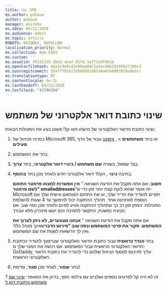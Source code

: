 ```yaml
---
title: שנה UPN
ms.author: pebaum
author: pebaum
manager: mnirkhe
ms.date: 04/21/2020
ms.audience: Admin
ms.topic: article
ROBOTS: NOINDEX, NOFOLLOW
localization_priority: Normal
ms.collection: Adm_O365
ms.custom: ''
ms.assetid: f61d1335-2b63-4eaf-91f6-3a773c0fd610
ms.openlocfilehash: 4ea3c9e8cd2e90aa8dc5a3ec00b19245627398c3
ms.sourcegitcommit: 55eff703a17e500681d8fa6a87eb067019ade3cc
ms.translationtype: MT
ms.contentlocale: he-IL
ms.lasthandoff: 04/22/2020
ms.locfileid: "43706394"
---
```

# <a name="change-a-users-email-address"></a>שינוי כתובת דואר אלקטרוני של משתמש

שינוי כתובת הדואר האלקטרוני של מישהו הוא קל! פשוט בצע את הפעולות הבאות:
  
1. במרכז הניהול של Microsoft 365, עבור אל הדף [users](https://go.microsoft.com/fwlink/p/?linkid=834822) , או בחר **משתמשים** \> **פעילים**.
    
2. בחר את המשתמש.
    
3. בצד שמאל, בשורה **שם משתמש / כינויי דואר אלקטרוני**, בחר **ערוך**.
    
4. בתיבה **כינוי** , הקלד דואר אלקטרוני חדש ולאחר מכן בחר **בהוסף**.
    
    **חשוב**: אם אתה מקבל את הודעת השגיאה " **אין אפשרות למצוא פרמטר התואם לשם פרמטר" emailaddresses**"זה אומר שהוא לוקח קצת יותר זמן כדי ש-Microsoft תסיים להגדיר את הדייר שלך, או את התחום המותאם אישית שלך אם הוספת לאחרונה אחד. תהליך ההתקנה יכול להימשך עד 4 שעות להשלמת הפעילות. המתן זמן רב כך שתהליך ההתקנה מגיע לסיום ולאחר מכן נסה שוב. אם הבעיה נמשכת, התקשר לתמיכה והם יעשו סינכרון מלא עבורך.
    
    אם אתה מקבל את הודעת השגיאה " **אנחנו מצטערים, לא ניתן לערוך את המשתמש. סקור את פרטי המשתמש ונסה שוב "פירוש הדבר**שאינך מנהל כללי ואין לך הרשאות לשנות את שם המשתמש.
    
5. בחר **הגדר כראשית** עבור כתובת הדואר האלקטרוני שברצונך להגדיר ככתובת הדואר האלקטרוני הראשית עבור המשתמש. אם רכשת את המנוי שלך מ-GoDaddy, עליך להיכנס למסוף הניהול שלהם כדי להגדיר את כתובת הדואר האלקטרוני הראשית. 
    
6. בחר **שמור**, לאחר מכן **סגור**, וסיימת!
    
? זה לא היה קל לפרטים נוספים ושלבים עם צילומי מסך, בדוק את המאמר: [שינוי שם משתמש וכתובת דוא ל](https://docs.microsoft.com/office365/admin/add-users/change-a-user-name-and-email-address)
  

